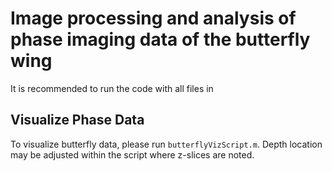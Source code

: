 # Image processing and analysis of phase imaging data of the butterfly wing

It is recommended to run the code with all files in 

## Visualize Phase Data
To visualize butterfly data, please run `butterflyVizScript.m`. Depth location may be adjusted within the script where z-slices are noted. 


